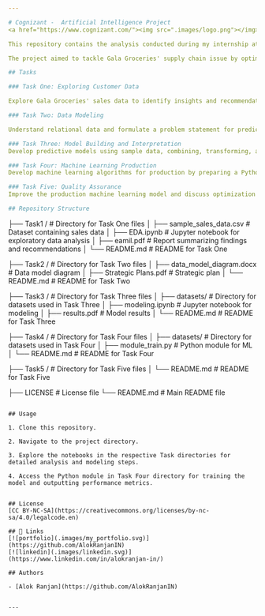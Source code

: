 ```yaml
---

# Cognizant -  Artificial Intelligence Project
<a href="https://www.cognizant.com/"><img src=".images/logo.png"></img></a>

This repository contains the analysis conducted during my internship at Cognizant. 

The project aimed to tackle Gala Groceries' supply chain issue by optimizing item stocking to enhance cost efficiency and customer satisfaction by exploring sales data, understanding relational data, building predictive models, and deploying ML algorithms for production.

## Tasks

### Task One: Exploring Customer Data

Explore Gala Groceries' sales data to identify insights and recommendations for optimizing stock levels.

### Task Two: Data Modeling

Understand relational data and formulate a problem statement for predicting stock levels based on sales and sensor data.

### Task Three: Model Building and Interpretation
Develop predictive models using sample data, combining, transforming, and modeling three datasets effectively to address the business problem statement.

### Task Four: Machine Learning Production
Develop machine learning algorithms for production by preparing a Python module for training models and outputting performance metrics.

### Task Five: Quality Assurance
Improve the production machine learning model and discuss optimization strategies with the ML engineering team for better performance before integration.

## Repository Structure

```
├── Task1 /                      # Directory for Task One files
│   ├── sample_sales_data.csv    # Dataset containing sales data
│   ├── EDA.ipynb                # Jupyter notebook for exploratory data analysis
│   ├── eamil.pdf                # Report summarizing findings and recommendations
│   └── README.md                # README for Task One

├── Task2 /                      # Directory for Task Two files
│   ├── data_model_diagram.docx  # Data model diagram
│   ├── Strategic Plans.pdf      # Strategic plan
│   └── README.md                # README for Task Two

├── Task3 /                      # Directory for Task Three files
│   ├── datasets/                # Directory for datasets used in Task Three
│   ├── modeling.ipynb           # Jupyter notebook for modeling
│   ├── results.pdf              # Model results
│   └── README.md                # README for Task Three

├── Task4 /                      # Directory for Task Four files
│   ├── datasets/                # Directory for datasets used in Task Four
│   ├── module_train.py          # Python module for ML
│   └── README.md                # README for Task Four

├── Task5 /                      # Directory for Task Five files
│   └── README.md                # README for Task Five

├── LICENSE                      # License file
└── README.md                    # Main README file
```

## Usage

1. Clone this repository.

2. Navigate to the project directory.

3. Explore the notebooks in the respective Task directories for detailed analysis and modeling steps.

4. Access the Python module in Task Four directory for training the model and outputting performance metrics.


## License
[CC BY-NC-SA](https://creativecommons.org/licenses/by-nc-sa/4.0/legalcode.en)

## 🔗 Links
[![portfolio](.images/my_portfolio.svg)](https://github.com/AlokRanjanIN)
[![linkedin](.images/linkedin.svg)](https://www.linkedin.com/in/alokranjan-in/)

## Authors

- [Alok Ranjan](https://github.com/AlokRanjanIN)
  
   
---
```




